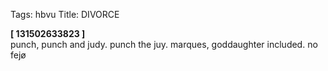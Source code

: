 Tags: hbvu
Title: DIVORCE
  
**[ 131502633823 ]**  
punch, punch and judy. punch the juy. marques, goddaughter included. no fejø